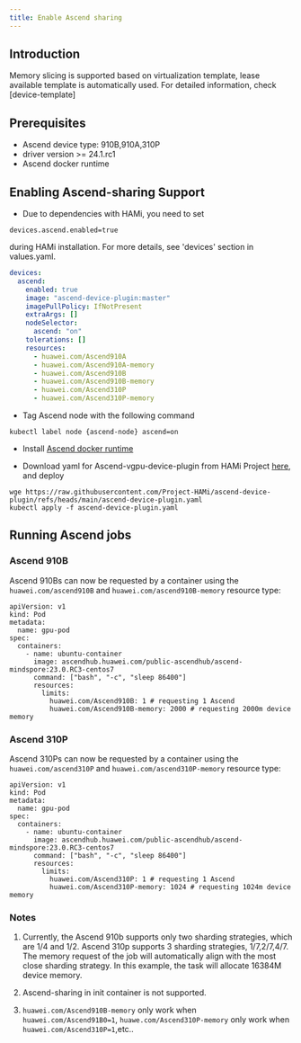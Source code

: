 ```yaml
---
title: Enable Ascend sharing
---
```


## Introduction

Memory slicing is supported based on virtualization template, lease available template is automatically used. For detailed information, check [device-template]

## Prerequisites

* Ascend device type: 910B,910A,310P
* driver version >= 24.1.rc1
* Ascend docker runtime

## Enabling Ascend-sharing Support

* Due to dependencies with HAMi, you need to set 

```
devices.ascend.enabled=true
``` 

during HAMi installation. For more details, see 'devices' section in values.yaml.

```yaml
devices:
  ascend:
    enabled: true
    image: "ascend-device-plugin:master"
    imagePullPolicy: IfNotPresent
    extraArgs: []
    nodeSelector:
      ascend: "on"
    tolerations: []
    resources:
      - huawei.com/Ascend910A
      - huawei.com/Ascend910A-memory
      - huawei.com/Ascend910B
      - huawei.com/Ascend910B-memory
      - huawei.com/Ascend310P
      - huawei.com/Ascend310P-memory
```

* Tag Ascend node with the following command
```
kubectl label node {ascend-node} ascend=on
```

* Install [Ascend docker runtime](https://gitee.com/ascend/ascend-docker-runtime)

* Download yaml for Ascend-vgpu-device-plugin from HAMi Project [here](https://github.com/Project-HAMi/ascend-device-plugin/blob/master/build/ascendplugin-hami.yaml), and deploy

```
wge https://raw.githubusercontent.com/Project-HAMi/ascend-device-plugin/refs/heads/main/ascend-device-plugin.yaml
kubectl apply -f ascend-device-plugin.yaml
```

## Running Ascend jobs

### Ascend 910B

Ascend 910Bs can now be requested by a container
using the `huawei.com/ascend910B` and `huawei.com/ascend910B-memory` resource type:

```
apiVersion: v1
kind: Pod
metadata:
  name: gpu-pod
spec:
  containers:
    - name: ubuntu-container
      image: ascendhub.huawei.com/public-ascendhub/ascend-mindspore:23.0.RC3-centos7
      command: ["bash", "-c", "sleep 86400"]
      resources:
        limits:
          huawei.com/Ascend910B: 1 # requesting 1 Ascend
          huawei.com/Ascend910B-memory: 2000 # requesting 2000m device memory
```

### Ascend 310P

Ascend 310Ps can now be requested by a container
using the `huawei.com/ascend310P` and `huawei.com/ascend310P-memory` resource type:

```
apiVersion: v1
kind: Pod
metadata:
  name: gpu-pod
spec:
  containers:
    - name: ubuntu-container
      image: ascendhub.huawei.com/public-ascendhub/ascend-mindspore:23.0.RC3-centos7
      command: ["bash", "-c", "sleep 86400"]
      resources:
        limits:
          huawei.com/Ascend310P: 1 # requesting 1 Ascend
          huawei.com/Ascend310P-memory: 1024 # requesting 1024m device memory
```

### Notes

1. Currently, the Ascend 910b supports only two sharding strategies, which are 1/4 and 1/2. Ascend 310p supports 3 sharding strategies, 1/7,2/7,4/7. The memory request of the job will automatically align with the most close sharding strategy. In this example, the task will allocate 16384M device memory.

1. Ascend-sharing in init container is not supported.

2. `huawei.com/Ascend910B-memory` only work when `huawei.com/Ascend91B0=1`, `huawe.com/Ascend310P-memory` only work when `huawei.com/Ascend310P=1`,etc..